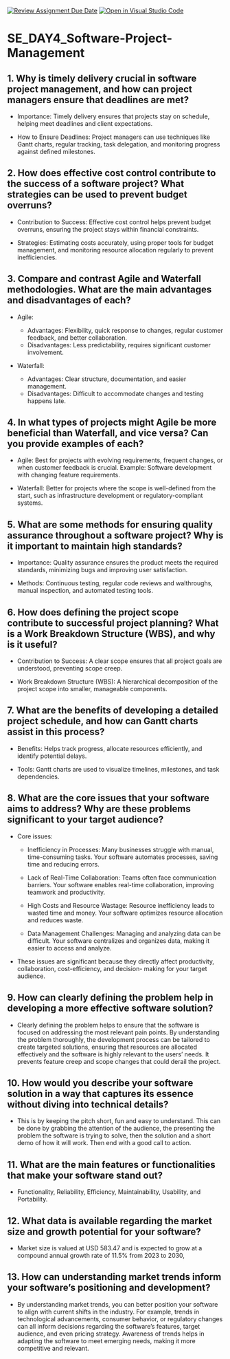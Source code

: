 [![Review Assignment Due Date](https://classroom.github.com/assets/deadline-readme-button-22041afd0340ce965d47ae6ef1cefeee28c7c493a6346c4f15d667ab976d596c.svg)](https://classroom.github.com/a/9pw6JKcu)
[![Open in Visual Studio Code](https://classroom.github.com/assets/open-in-vscode-2e0aaae1b6195c2367325f4f02e2d04e9abb55f0b24a779b69b11b9e10269abc.svg)](https://classroom.github.com/online_ide?assignment_repo_id=18413385&assignment_repo_type=AssignmentRepo)
# SE_DAY4_Software-Project-Management
## 1. Why is timely delivery crucial in software project management, and how can project managers ensure that deadlines are met?

- Importance: Timely delivery ensures that projects stay on schedule, helping meet deadlines and client expectations.

- How to Ensure Deadlines: Project managers can use techniques like Gantt charts, regular tracking, task delegation, and 
  monitoring progress against defined milestones.

## 2. How does effective cost control contribute to the success of a software project? What strategies can be used to prevent budget overruns?

- Contribution to Success: Effective cost control helps prevent budget overruns, ensuring the project stays within financial 
  constraints.

- Strategies: Estimating costs accurately, using proper tools for budget management, and monitoring resource allocation 
  regularly to prevent inefficiencies.

## 3. Compare and contrast Agile and Waterfall methodologies. What are the main advantages and disadvantages of each?

- Agile:
   - Advantages: Flexibility, quick response to changes, regular customer feedback, and better collaboration.
   - Disadvantages: Less predictability, requires significant customer involvement.

- Waterfall:
   - Advantages: Clear structure, documentation, and easier management.
   - Disadvantages: Difficult to accommodate changes and testing happens late.
     
## 4. In what types of projects might Agile be more beneficial than Waterfall, and vice versa? Can you provide examples of each?

- Agile: Best for projects with evolving requirements, frequent changes, or when customer feedback is crucial. Example: 
  Software development with changing feature requirements.

- Waterfall: Better for projects where the scope is well-defined from the start, such as infrastructure development or 
  regulatory-compliant systems.
  
## 5. What are some methods for ensuring quality assurance throughout a software project? Why is it important to maintain high standards?

- Importance: Quality assurance ensures the product meets the required standards, minimizing bugs and improving user satisfaction.

- Methods: Continuous testing, regular code reviews and walthroughs, manual inspection, and automated testing tools.

## 6. How does defining the project scope contribute to successful project planning? What is a Work Breakdown Structure (WBS), and why is it useful?

- Contribution to Success: A clear scope ensures that all project goals are understood, preventing scope creep.

- Work Breakdown Structure (WBS): A hierarchical decomposition of the project scope into smaller, manageable components.

## 7. What are the benefits of developing a detailed project schedule, and how can Gantt charts assist in this process?

- Benefits: Helps track progress, allocate resources efficiently, and identify potential delays.

- Tools: Gantt charts are used to visualize timelines, milestones, and task dependencies.
  
## 8. What are the core issues that your software aims to address? Why are these problems significant to your target audience?

- Core issues:
  
   - Inefficiency in Processes: Many businesses struggle with manual, time-consuming tasks. Your software automates 
     processes, saving time and reducing errors.

   - Lack of Real-Time Collaboration: Teams often face communication barriers. Your software enables real-time 
     collaboration, improving teamwork and productivity.

   - High Costs and Resource Wastage: Resource inefficiency leads to wasted time and money. Your software optimizes resource 
     allocation and reduces waste.

   - Data Management Challenges: Managing and analyzing data can be difficult. Your software centralizes and organizes data,      making it easier to access and analyze.

- These issues are significant because they directly affect productivity, collaboration, cost-efficiency, and decision- 
  making for your target audience.

## 9. How can clearly defining the problem help in developing a more effective software solution?

- Clearly defining the problem helps to ensure that the software is focused on addressing the most relevant pain points. By 
  understanding the problem thoroughly, the development process can be tailored to create targeted solutions, ensuring that 
  resources are allocated effectively and the software is highly relevant to the users’ needs. It prevents feature creep and 
  scope changes that could derail the project.

## 10. How would you describe your software solution in a way that captures its essence without diving into technical details?

- This is by keeping the pitch short, fun and easy to understand. This can be done by grabbing the attention of the 
  audience, the presenting the problem the software is trying to solve, then the solution and a short demo of how it will 
  work. Then end with a good call to action.

## 11. What are the main features or functionalities that make your software stand out?
 
 - Functionality, Reliability, Efficiency, Maintainability, Usability, and Portability.

## 12. What data is available regarding the market size and growth potential for your software?

- Market size is valued at USD 583.47 and is expected to grow at a compound annual growth rate of 11.5% from 2023 to 2030,

## 13. How can understanding market trends inform your software’s positioning and development?
- By understanding market trends, you can better position your software to align with current shifts in the industry. For 
  example, trends in technological advancements, consumer behavior, or regulatory changes can all inform decisions regarding 
  the software’s features, target audience, and even pricing strategy. Awareness of trends helps in adapting the software to 
  meet emerging needs, making it more competitive and relevant.

